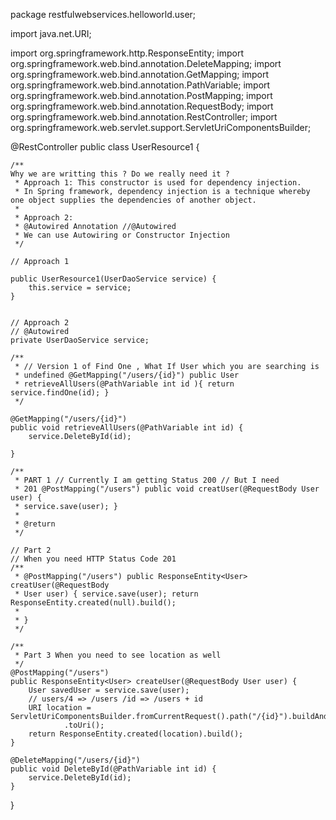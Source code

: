 package restfulwebservices.helloworld.user;

import java.net.URI;

import org.springframework.http.ResponseEntity;
import org.springframework.web.bind.annotation.DeleteMapping;
import org.springframework.web.bind.annotation.GetMapping;
import org.springframework.web.bind.annotation.PathVariable;
import org.springframework.web.bind.annotation.PostMapping;
import org.springframework.web.bind.annotation.RequestBody;
import org.springframework.web.bind.annotation.RestController;
import org.springframework.web.servlet.support.ServletUriComponentsBuilder;

@RestController
public class UserResource1 {

	/**
	Why we are writting this ? Do we really need it ?
	 * Approach 1: This constructor is used for dependency injection. 
	 * In Spring framework, dependency injection is a technique whereby one object supplies the dependencies of another object. 
	 * 
	 * Approach 2:
	 * @Autowired Annotation //@Autowired  
	 * We can use Autowiring or Constructor Injection
	 */
	
	// Approach 1
	
	public UserResource1(UserDaoService service) {
		this.service = service;
	}

	
	// Approach 2
	// @Autowired
	private UserDaoService service;

	/**
	 * // Version 1 of Find One , What If User which you are searching is
	 * undefined @GetMapping("/users/{id}") public User
	 * retrieveAllUsers(@PathVariable int id ){ return service.findOne(id); }
	 */

	@GetMapping("/users/{id}")
	public void retrieveAllUsers(@PathVariable int id) {
		service.DeleteById(id);

	}

	/**
	 * PART 1 // Currently I am getting Status 200 // But I need
	 * 201 @PostMapping("/users") public void creatUser(@RequestBody User user) {
	 * service.save(user); }
	 * 
	 * @return
	 */

	// Part 2
	// When you need HTTP Status Code 201
	/**
	 * @PostMapping("/users") public ResponseEntity<User> creatUser(@RequestBody
	 * User user) { service.save(user); return ResponseEntity.created(null).build();
	 * 
	 * }
	 */

	/**
	 * Part 3 When you need to see location as well
	 */
	@PostMapping("/users")
	public ResponseEntity<User> createUser(@RequestBody User user) {
		User savedUser = service.save(user);
		// users/4 => /users /id => /users + id
		URI location = ServletUriComponentsBuilder.fromCurrentRequest().path("/{id}").buildAndExpand(savedUser.getId())
				.toUri();
		return ResponseEntity.created(location).build();
	}

	@DeleteMapping("/users/{id}")
	public void DeleteById(@PathVariable int id) {
		service.DeleteById(id);
	}

}
